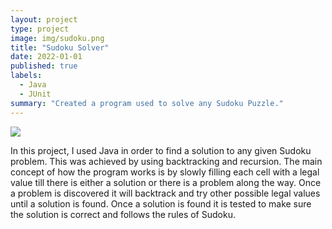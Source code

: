 ```yaml
---
layout: project
type: project
image: img/sudoku.png
title: "Sudoku Solver"
date: 2022-01-01
published: true
labels:
  - Java
  - JUnit
summary: "Created a program used to solve any Sudoku Puzzle."
---
```


<img class="img-fluid" src="../img/cotton/sudokuexample.png">

In this project, I used Java in order to find a solution to any given Sudoku problem. This was achieved by using backtracking and recursion. The main concept of how the program works is by slowly filling each cell with a legal value till there is either a solution or there is a problem along the way. Once a problem is discovered it will backtrack and try other possible legal values until a solution is found. Once a solution is found it is tested to make sure the solution is correct and follows the rules of Sudoku.
